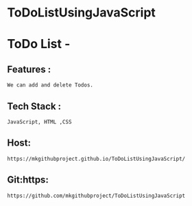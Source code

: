 # ToDoListUsingJavaScript
# ToDo List -
## Features :
    We can add and delete Todos.
## Tech Stack :
    JavaScript, HTML ,CSS
## Host:
    https://mkgithubproject.github.io/ToDoListUsingJavaScript/
## Git:https:
    https://github.com/mkgithubproject/ToDoListUsingJavaScript

